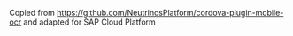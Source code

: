 Copied from https://github.com/NeutrinosPlatform/cordova-plugin-mobile-ocr and adapted for SAP Cloud Platform